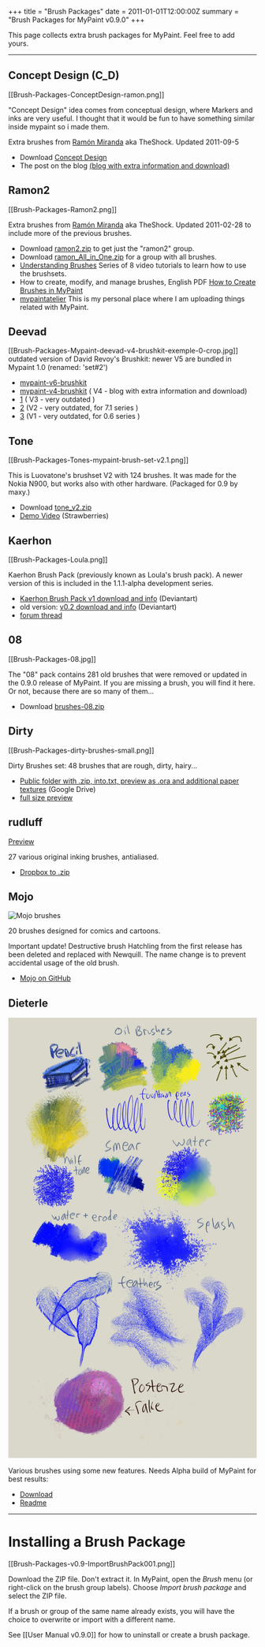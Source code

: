 +++
title = "Brush Packages"
date = 2011-01-01T12:00:00Z
summary = "Brush Packages for MyPaint v0.9.0"
+++

This page collects extra brush packages for MyPaint. Feel free to add yours.

----------------------------

## Concept Design (C\_D)

[[Brush-Packages-ConceptDesign-ramon.png]]

"Concept Design" idea comes from conceptual design, where Markers and
inks are very useful. I thought that it would be fun to have something
similar inside mypaint so i made them.

Extra brushes from [Ramón Miranda](http://ramonmiranda.com/) aka TheShock.
Updated 2011-09-5

- Download [Concept Design](https://storage.googleapis.com/google-code-archive-downloads/v2/code.google.com/mypaintatelier/Concept%20Design.zip)
- The post on the blog [(blog with extra information and download)](http://www.ramonmiranda.com/2011/09/mypaint-concept-design-set-es.html)

## Ramon2

[[Brush-Packages-Ramon2.png]]

Extra brushes from [Ramón Miranda](http://ramonmiranda.com/) aka TheShock.
Updated 2011-02-28 to include more of the previous brushes.

- Download [ramon2.zip](https://storage.googleapis.com/google-code-archive-downloads/v2/code.google.com/mypaintatelier/ramon2.zip) to get just the "ramon2" group.
- Download [ramon\_All\_in\_One.zip](https://storage.googleapis.com/google-code-archive-downloads/v2/code.google.com/mypaintatelier/All_in_one_2011.zip) for a group with all brushes.
- [Understanding Brushes](http://ramonmirandavisualart.blogspot.com/2010/05/mypaint-videotutorials-understanding.html) Series of 8 video tutorials to learn how to use the brushsets.
- How to create, modify, and manage brushes, English PDF [How to Create Brushes in MyPaint](http://ramonmirandavisualart.blogspot.com/2011/04/mypaint-how-to-make-brushes-on-my-paint.html)
- [mypaintatelier](http://code.google.com/p/mypaintatelier/) This is my personal place where I am uploading things related with MyPaint.

## Deevad

[[Brush-Packages-Mypaint-deevad-v4-brushkit-exemple-0-crop.jpg]]
outdated version of David Revoy's Brushkit: newer V5 are bundled in
Mypaint 1.0 (renamed: 'set\#2')

- [mypaint-v6-brushkit](http://www.davidrevoy.com/article142/ressource-mypaint-brushes)
- [mypaint-v4-brushkit](http://www.davidrevoy.com/index.php?article55/mypaint-v4-brushkit) ( V4 - blog with extra information and download)
- [1](http://www.davidrevoy.com/?article33/mypaint-v3-brushkitbr) ( V3 - very outdated )
- [2](http://david.revoy.free.fr/forums/Mypaint/Mypaint_Deevad-brush-V2.zip) (V2 - very outdated, for 7.1 series )
- [3](http://david.revoy.free.fr/forums/Mypaint/speedpainting-brushes.zip) (V1 - very outdated, for 0.6 series )

## Tone

[[Brush-Packages-Tones-mypaint-brush-set-v2.1.png]]

This is Luovatone's brushset V2 with 124 brushes.
It was made for the Nokia N900, but works also with other hardware.
(Packaged for 0.9 by maxy.)

- Download [tone\_v2.zip](https://github.com/mypaint/mypaint-brushes/releases/download/pre_json_brushes/tone_v2.zip)
- [Demo Video](http://www.youtube.com/watch?v=66RBfrBgL2E) (Strawberries)

## Kaerhon

[[Brush-Packages-Loula.png]]

Kaerhon Brush Pack (previously known as Loula's brush pack).
A newer version of this is included in the 1.1.1-alpha development
series.

- [Kaerhon Brush Pack v1 download and info](http://kaerhon.deviantart.com/art/Kaerhon-Brush-Pack-v1-for-Mypaint-378138104) (Deviantart)
- old version: [v0.2 download and info](http://kaerhon.deviantart.com/art/Loula-Brush-Pack-for-Mypaint-v0-2-351057477?q=gallery%3Akaerhon%2F41563087&qo=0) (Deviantart)
- [forum thread](http://forum.intilinux.com/mypaint-tutorial/loula-brush-packs)

## 08

[[Brush-Packages-08.jpg]]

The "08" pack contains 281 old brushes that were removed or updated in
the 0.9.0 release of MyPaint. If you are missing a brush, you will find
it here. Or not, because there are so many of them...

- Download [brushes-08.zip](https://github.com/mypaint/mypaint-brushes/releases/download/pre_json_brushes/brushes08.zip)

## Dirty

[[Brush-Packages-dirty-brushes-small.png]]

Dirty Brushes set: 48 brushes that are rough, dirty, hairy...

- [Public folder with .zip, into.txt, preview as .ora and additional paper textures](http://goo.gl/tMfpZT) (Google Drive)
- [full size preview](https://drive.google.com/open?id=0B4221jMaXP_cWTJsRWZzYXVtNnM)

## rudluff

[Preview](http://41.media.tumblr.com/208e4150ade745e611e80b3ab1220832/tumblr_ngrxu0ntnO1sza9z7o1_1280.png)

27 various original inking brushes, antialiased.

- [Dropbox to .zip](https://www.dropbox.com/s/ftdj29k0pbfxq3f/rudluff.zip?dl=0)

## Mojo

![Mojo brushes](https://user-images.githubusercontent.com/97487016/265278685-75633eff-a29c-40cd-80a8-e710979617db.png)

20 brushes designed for comics and cartoons.

Important update! Destructive brush Hatchling from the first release has been deleted and replaced with Newquill. The name change is to prevent accidental usage of the old brush.

- [Mojo on GitHub](https://github.com/ink-cow/mojo)

## Dieterle
![Preview Dieterle](https://raw.githubusercontent.com/briend/Brushes/master/Dieterle-Brushes-v4.jpg)

Various brushes using some new features.  Needs Alpha build of MyPaint for best results:
- [Download](https://github.com/briend/Brushes/blob/master/Dieterle-Brushes-v4.zip)
- [Readme](https://github.com/briend/Brushes/blob/master/README.md)

-------------------

# Installing a Brush Package

[[Brush-Packages-v0.9-ImportBrushPack001.png]]

Download the ZIP file. Don't extract it.
In MyPaint, open the *Brush* menu (or right-click on the brush group labels).
Choose *Import brush package* and select the ZIP file.

If a brush or group of the same name already exists, you will have the
choice to overwrite or import with a different name.

See [[User Manual v0.9.0]] for how to uninstall or create a brush package.

